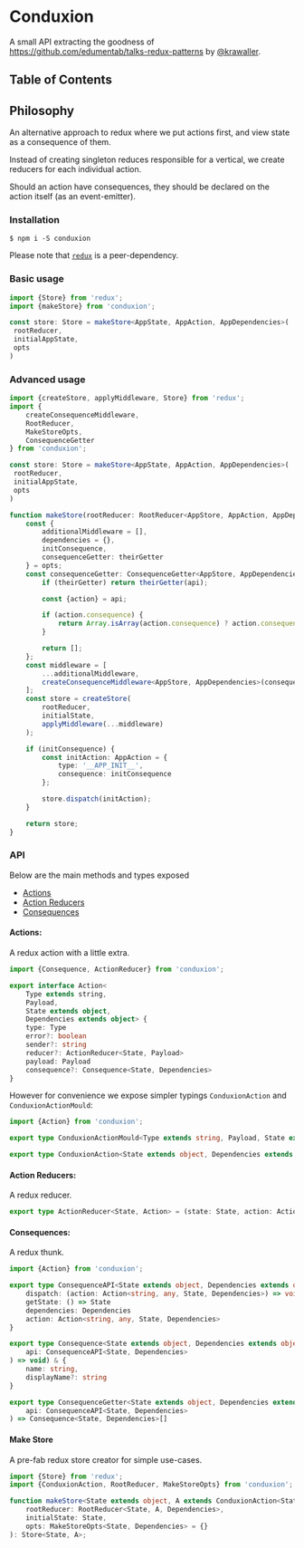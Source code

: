 # Conduxion
A small API extracting the goodness of https://github.com/edumentab/talks-redux-patterns by [@krawaller](https://github.com/krawaller).

## Table of Contents


## Philosophy
An alternative approach to redux where we put actions first, and view state as a consequence of them.

Instead of creating singleton reduces responsible for a vertical, we create reducers for each individual action.

Should an action have consequences, they should be declared on the action itself (as an event-emitter).

### Installation
```
$ npm i -S conduxion
```
Please note that [`redux`](https://www.npmjs.com/package/redux) is a peer-dependency.

### Basic usage
```typescript
import {Store} from 'redux';
import {makeStore} from 'conduxion';

const store: Store = makeStore<AppState, AppAction, AppDependencies>(
 rootReducer,
 initialAppState,
 opts
)
```

### Advanced usage
```typescript
import {createStore, applyMiddleware, Store} from 'redux';
import {
    createConsequenceMiddleware,
    RootReducer,
    MakeStoreOpts,
    ConsequenceGetter
} from 'conduxion';

const store: Store = makeStore<AppState, AppAction, AppDependencies>(
 rootReducer,
 initialAppState,
 opts
)

function makeStore(rootReducer: RootReducer<AppStore, AppAction, AppDependencies>, initialState: AppStore, opts: MakeStoreOpts<AppStore, AppDependencies> = {}) {
    const {
        additionalMiddleware = [],
        dependencies = {},
        initConsequence,
        consequenceGetter: theirGetter
    } = opts;
    const consequenceGetter: ConsequenceGetter<AppStore, AppDependencies> = (api) => {
        if (theirGetter) return theirGetter(api);

        const {action} = api;

        if (action.consequence) {
            return Array.isArray(action.consequence) ? action.consequence : [action.consequence];
        }

        return [];
    };
    const middleware = [
        ...additionalMiddleware,
        createConsequenceMiddleware<AppStore, AppDependencies>(consequenceGetter, dependencies)
    ];
    const store = createStore(
        rootReducer,
        initialState,
        applyMiddleware(...middleware)
    );

    if (initConsequence) {
        const initAction: AppAction = {
            type: '__APP_INIT__',
            consequence: initConsequence
        };

        store.dispatch(initAction);
    }

    return store;
}
```

### API
Below are the main methods and types exposed
- [Actions](#actions)
- [Action Reducers](#action-reducers)
- [Consequences](#consequences)

#### Actions:
A redux action with a little extra.

```Typescript
import {Consequence, ActionReducer} from 'conduxion';

export interface Action<
    Type extends string,
    Payload,
    State extends object,
    Dependencies extends object> {
    type: Type
    error?: boolean
    sender?: string
    reducer?: ActionReducer<State, Payload>
    payload: Payload
    consequence?: Consequence<State, Dependencies>
}
```

However for convenience we expose simpler typings `ConduxionAction` and `ConduxionActionMould`:
```Typescript
import {Action} from 'conduxion';

export type ConduxionActionMould<Type extends string, Payload, State extends object, Dependencies extends object> = Action<Type, Payload, State, Dependencies>

export type ConduxionAction<State extends object, Dependencies extends object> = ConduxionActionMould<string, any, State, Dependencies>
```

#### Action Reducers:
A redux reducer.

```Typescript
export type ActionReducer<State, Action> = (state: State, action: Action) => State
```

#### Consequences:
A redux thunk.

```Typescript
import {Action} from 'conduxion';

export type ConsequenceAPI<State extends object, Dependencies extends object> = {
    dispatch: (action: Action<string, any, State, Dependencies>) => void
    getState: () => State
    dependencies: Dependencies
    action: Action<string, any, State, Dependencies>
}

export type Consequence<State extends object, Dependencies extends object> = ((
    api: ConsequenceAPI<State, Dependencies>
) => void) & {
    name: string,
    displayName?: string
}

export type ConsequenceGetter<State extends object, Dependencies extends object> = (
    api: ConsequenceAPI<State, Dependencies>
) => Consequence<State, Dependencies>[]
```

#### Make Store
A pre-fab redux store creator for simple use-cases.
```TypeScript
import {Store} from 'redux';
import {ConduxionAction, RootReducer, MakeStoreOpts} from 'conduxion';

function makeStore<State extends object, A extends ConduxionAction<State, Dependencies>, Dependencies extends object>(
    rootReducer: RootReducer<State, A, Dependencies>,
    initialState: State,
    opts: MakeStoreOpts<State, Dependencies> = {}
): Store<State, A>;
```


